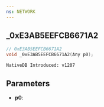 ```yaml
---
ns: NETWORK
---
```

## _0xE3AB5EEFCB6671A2

```c
// 0xE3AB5EEFCB6671A2
void _0xE3AB5EEFCB6671A2(Any p0);
```

```
NativeDB Introduced: v1207
```

## Parameters
* **p0**:
